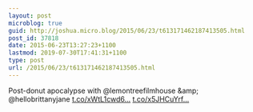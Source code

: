 ```yaml
---
layout: post
microblog: true
guid: http://joshua.micro.blog/2015/06/23/t613171462187413505.html
post_id: 37818
date: 2015-06-23T13:27:23+1100
lastmod: 2019-07-30T17:41:31+1100
type: post
url: /2015/06/23/t613171462187413505.html
---
```

Post-donut apocalypse with @lemontreefilmhouse &amp;amp; @hellobrittanyjane [t.co/xWtL1cwd6...](http://t.co/xWtL1cwd6O) [t.co/x5JHCuYrf...](http://t.co/x5JHCuYrft)
